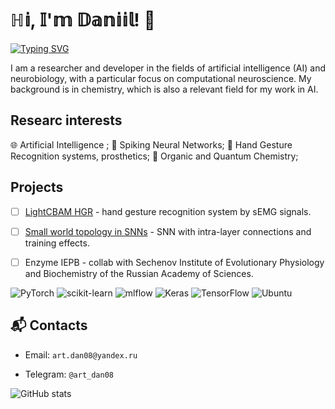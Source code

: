 # ℍ𝕚, 𝕀'𝕞 𝔻𝕒𝕟𝕚𝕚𝕝! 👋

[![Typing SVG](https://readme-typing-svg.herokuapp.com?font=Fira+Code&weight=600&size=30&pause=1000&color=FF8C00&width=435&lines=AI+researcher+%7C+Chemist)](https://git.io/typing-svg)

I am a researcher and developer in the fields of artificial intelligence (AI) and neurobiology, with a particular focus on computational neuroscience. My background is in chemistry, which is also a relevant field for my work in AI.

## Researc interests
🌐 Artificial Intelligence ; 🧠 Spiking Neural Networks; 🦾 Hand Gesture Recognition systems, prosthetics; 	🧪 Organic and Quantum Chemistry;

## Projects
- [ ] [LightCBAM HGR](https://github.com/artchemi/LightCBAM_HGR) - hand gesture recognition system by sEMG signals.

- [ ] [Small world topology in SNNs](https://github.com/artchemi/small_world_SNN) - SNN with intra-layer connections and training effects.

- [ ] Enzyme IEPB - collab with Sechenov Institute of Evolutionary Physiology and Biochemistry of the Russian Academy of Sciences.

![PyTorch](https://img.shields.io/badge/PyTorch-%23EE4C2C.svg?style=for-the-badge&logo=PyTorch&logoColor=white)
![scikit-learn](https://img.shields.io/badge/scikit--learn-%23F7931E.svg?style=for-the-badge&logo=scikit-learn&logoColor=white)
![mlflow](https://img.shields.io/badge/mlflow-%23d9ead3.svg?style=for-the-badge&logo=numpy&logoColor=blue)
![Keras](https://img.shields.io/badge/Keras-%23D00000.svg?style=for-the-badge&logo=Keras&logoColor=white)
![TensorFlow](https://img.shields.io/badge/TensorFlow-%23FF6F00.svg?style=for-the-badge&logo=TensorFlow&logoColor=white)
![Ubuntu](https://img.shields.io/badge/Ubuntu-E95420?style=for-the-badge&logo=ubuntu&logoColor=white)

## 📬 Contacts

- Email: `art.dan08@yandex.ru`

- Telegram: `@art_dan08`

![GitHub stats](https://github-readme-stats.vercel.app/api?username=artchemi&show_icons=true)


<!--
![](https://komarev.com/ghpvc/?username=artchemi)
**artchemi/artchemi** is a ✨ _special_ ✨ repository because its `README.md` (this file) appears on your GitHub profile.

Here are some ideas to get you started:

- 🔭 I’m currently working on ...
- 🌱 I’m currently learning ...
- 👯 I’m looking to collaborate on ...
- 🤔 I’m looking for help with ...
- 💬 Ask me about ...
- 📫 How to reach me: ...
- 😄 Pronouns: ...
- ⚡ Fun fact: ...
-->
